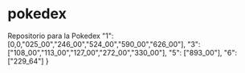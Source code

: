 # pokedex
Repositorio para la Pokedex 
    "1": [0,0,"025_00","246_00","524_00","590_00","626_00"],
    "3": ["108_00","113_00","127_00","272_00","330_00"],
    "5": ["893_00"],
    "6": ["229_64"]
}
